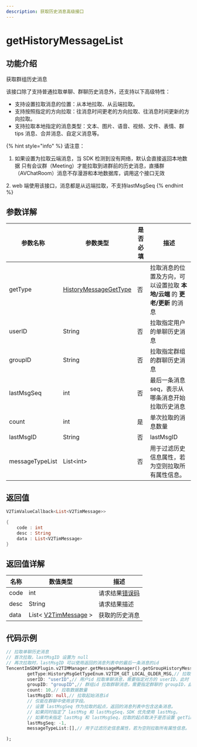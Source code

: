 ```yaml
---
description: 获取历史消息高级接口
---
```


# getHistoryMessageList

## 功能介绍

获取群组历史消息

该接口除了支持普通拉取单聊、群聊历史消息外，还支持以下高级特性：

* 支持设置拉取消息的位置：从本地拉取、从云端拉取。
* 支持按照指定的方向拉取：往消息时间更老的方向拉取、往消息时间更新的方向拉取。
* 支持拉取本地指定的消息类型：文本、图片、语音、视频、文件、表情、群 tips 消息、合并消息、自定义消息等。

{% hint style="info" %}
请注意：&#x20;

1. 如果设置为拉取云端消息，当 SDK 检测到没有网络，默认会直接返回本地数据 只有会议群（Meeting）才能拉取到进群前的历史消息，直播群（AVChatRoom）消息不存漫游和本地数据库，调用这个接口无效

&#x20; 2\. web 端使用该接口，消息都是从远端拉取，不支持lastMsgSeq
{% endhint %}

## 参数详解

| 参数名称            | 参数类型                                                       | 是否必填 | 描述                                          |
| --------------- | ---------------------------------------------------------- | ---- | ------------------------------------------- |
| getType         | [HistoryMessageGetType](../enums/historymsggettypeenum.md) | 否    | 拉取消息的位置及方向，可以设置拉取 **本地/云端** 的 **更老/更新** 的消息 |
| userID          | String                                                     | 否    | 拉取指定用户的单聊历史消息                               |
| groupID         | String                                                     | 否    | 拉取指定群组的群聊历史消息                               |
| lastMsgSeq      | int                                                        | 否    | 最后一条消息 seq，表示从哪条消息开始拉取历史消息                  |
| count           | int                                                        | 是    | 单次拉取的消息数量                                   |
| lastMsgID       | String                                                     | 否    | lastMsgID                                   |
| messageTypeList | List\<int>                                                 | 否    | 用于过滤历史信息属性，若为空则拉取所有属性信息。                    |

## 返回值

```dart
V2TimValueCallback<List<V2TimMessage>>

{
    code : int
    desc : String
    data : List<V2TimMessage>
}
```

## 返回值详解

| 名称   | 数值类型                                                             | 描述                                                             |
| ---- | ---------------------------------------------------------------- | -------------------------------------------------------------- |
| code | int                                                              | 请求结果[错误码](https://cloud.tencent.com/document/product/269/1671) |
| desc | String                                                           | 请求结果描述                                                         |
| data | List< [V2TimMessage](../guan-jian-lei/message/v2timmessage.md) > | 获取的历史消息                                                        |

## 代码示例  &#x20;

```dart
// 拉取单聊历史消息
// 首次拉取，lastMsgID 设置为 null
// 再次拉取时，lastMsgID 可以使用返回的消息列表中的最后一条消息的id
TencentImSDKPlugin.v2TIMManager.getMessageManager().getGroupHistoryMessageList(
        getType:HistoryMsgGetTypeEnum.V2TIM_GET_LOCAL_OLDER_MSG,// 拉取消息的位置及方向
        userID: "userID",// 用户id 拉取单聊消息，需要指定对方的 userID，此时 groupID 传空即可。
        groupID: "groupID",// 群组id 拉取群聊消息，需要指定群聊的 groupID，此时 userID 传空即可。
        count: 10,// 拉取数据数量
        lastMsgID: null,// 拉取起始消息id
        // 仅能在群聊中使用该字段。
        // 设置 lastMsgSeq 作为拉取的起点，返回的消息列表中包含这条消息。
        // 如果同时指定了 lastMsg 和 lastMsgSeq，SDK 优先使用 lastMsg。
        // 如果均未指定 lastMsg 和 lastMsgSeq，拉取的起点取决于是否设置 getTimeBegin。设置了，则使用设置的范围作为起点；未设置，则使用最新消息作为起点。
        lastMsgSeq: -1,
        messageTypeList:[],// 用于过滤历史信息属性，若为空则拉取所有属性信息。

);
```
